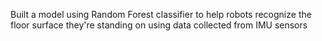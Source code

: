 Built	a	model	using	Random	Forest	classifier	to	help	robots	recognize	the	floor surface	they're	standing	on	using	data	collected	from	IMU	sensors
